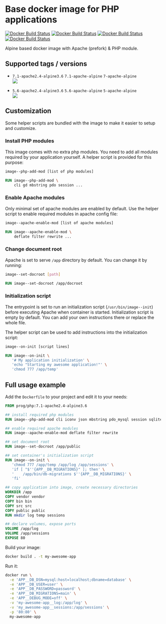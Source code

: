 Base docker image for PHP applications
======================================
[![Docker Build Status](https://img.shields.io/docker/build/prog/php.svg?style=flat-square)](https://hub.docker.com/r/prog/php/)
[![Docker Build Status](https://img.shields.io/docker/automated/prog/php.svg?style=flat-square)](https://hub.docker.com/r/prog/php/)
[![Docker Build Status](https://img.shields.io/docker/pulls/prog/php.svg?style=flat-square)](https://hub.docker.com/r/prog/php/)
[![Docker Build Status](https://img.shields.io/docker/stars/prog/php.svg?style=flat-square)](https://hub.docker.com/r/prog/php/)

Alpine based docker image with Apache (prefork) & PHP module.


Supported tags / versions
-------------------------

- `7.1-apache2.4-alpine3.6` `7.1-apache-alpine` `7-apache-alpine`  
  [![](https://images.microbadger.com/badges/image/prog/php:7.1-apache2.4-alpine3.6.svg)](https://microbadger.com/images/prog/php:7.1-apache2.4-alpine3.6)

- `5.6-apache2.4-alpine3.6` `5.6-apache-alpine` `5-apache-alpine`  
  [![](https://images.microbadger.com/badges/image/prog/php:5.6-apache2.4-alpine3.6.svg)](https://microbadger.com/images/prog/php:5.6-apache2.4-alpine3.6)

Customization
-------------

Some helper scripts are bundled with the image to make it easier to setup and customize.

### Install PHP modules

This image comes with no extra php modules. You need to add all modules required by your application yourself.
A helper script is provided for this purpose:

```bash
image--php-add-mod [list of php modules]
```

```Dockerfile
RUN image--php-add-mod \
    cli gd mbstring pdo session ...  
```

### Enable Apache modules

Only minimal set of apache modules are enabled by default.
Use the helper script to enable required modules in apache config file:

```bash
image--apache-enable-mod [list of apache modules]
```

```Dockerfile
RUN image--apache-enable-mod \
    deflate filter rewrite ...
```

### Change document root

Apache is set to serve `/app` directory by default.
You can change it by running:

```bash
image--set-docroot [path]
```

```Dockerfile
RUN image--set-docroot /app/docroot
```

### Initialization script

The entrypoint is set to run an initialization script (`/usr/bin/image--init`) before executing Apache when
container is started. Initialization script is empty by default. You can add your own instructions there or replace
the whole file.

The helper script can be used to add instructions into the initialization script:

```bash
image--on-init [script lines]
```

```Dockerfile
RUN image--on-init \
   '# My application initialization' \
   'echo "Starting my awesome application!"' \
   'chmod 777 /app/temp'
```


Full usage example
------------------

Add the `Dockerfile` to your project and edit it to your needs:

```Dockerfile
FROM prog/php:7.1-apache2.4-alpine3.6

## install required php modules
RUN image--php-add-mod cli iconv json mbstring pdo_mysql session sqlite3 tokenizer

## enable required apache modules
RUN image--apache-enable-mod deflate filter rewrite

## set document root
RUN image--set-docroot /app/public

## set container's initialization script
RUN image--on-init \
   'chmod 777 /app/temp /app/log /app/sessions' \
   'if [ "$''{APP__DB_MIGRATIONS}" ]; then' \
   '	/app/bin/db-migrations $''{APP__DB_MIGRATIONS}' \
   'fi'

## copy application into image, create necessary directories
WORKDIR /app
COPY vendor vendor
COPY bin bin
COPY src src
COPY public public
RUN mkdir log temp sessions

## declare volumes, expose ports
VOLUME /app/log
VOLUME /app/sessions
EXPOSE 80
```

Build your image:

```bash
docker build . -t my-awesome-app
```

Run it:

```bash
docker run \
  -e 'APP__DB_DSN=mysql:host=localhost;dbname=database' \
  -e 'APP__DB_USER=user' \
  -e 'APP__DB_PASSWORD=password' \
  -e 'APP__DB_MIGRATIONS=main' \
  -e 'APP__DEBUG_MODE=off' \
  -v 'my-awesome-app__log:/app/log' \
  -v 'my_awesome-app__sessions:/app/sessions' \
  -p '80:80' \
  my-awesome-app
```
